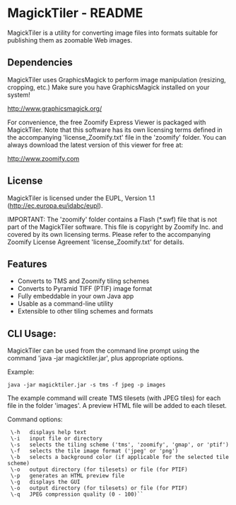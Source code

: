 # MagickTiler - README

MagickTiler is a utility for converting image files into formats suitable for 
publishing them as zoomable Web images. 

## Dependencies

MagickTiler uses GraphicsMagick to perform image manipulation (resizing, cropping,
etc.) Make sure you have GraphicsMagick installed on your system!

http://www.graphicsmagick.org/

For convenience, the free Zoomify Express Viewer is packaged with MagickTiler.
Note that this software has its own licensing terms defined in the accompanying
'license_Zoomify.txt' file in the 'zoomify' folder. You can always download the
latest version of this viewer for free at:

http://www.zoomify.com

## License

MagickTiler is licensed under the EUPL, Version 1.1 (http://ec.europa.eu/idabc/eupl).

IMPORTANT: The 'zoomify' folder contains a Flash (*.swf) file that is not part of the
MagickTiler software. This file is copyright by Zoomify Inc. and covered by its own 
licensing terms. Please refer to the accompanying Zoomify License Agreement
'license_Zoomify.txt' for details.

## Features

* Converts to TMS and Zoomify tiling schemes
* Converts to Pyramid TIFF (PTIF) image format
* Fully embeddable in your own Java app
* Usable as a command-line utility 
* Extensible to other tiling schemes and formats

## CLI Usage:

MagickTiler can be used from the command line prompt using the command
'java -jar magicktiler.jar', plus appropriate options. 

Example:

	java -jar magicktiler.jar -s tms -f jpeg -p images

The example command will create TMS tilesets (with JPEG tiles) for each file
in the folder 'images'. A preview HTML file will be added to each tileset. 

Command options:

     \-h   displays help text
     \-i   input file or directory
     \-s   selects the tiling scheme ('tms', 'zoomify', 'gmap', or 'ptif')
     \-f   selects the tile image format ('jpeg' or 'png')
     \-b   selects a background color (if applicable for the selected tile scheme)
     \-o   output directory (for tilesets) or file (for PTIF)
     \-p   generates an HTML preview file
     \-g   displays the GUI
     \-o   output directory (for tilesets) or file (for PTIF)
     \-q   JPEG compression quality (0 - 100)``
